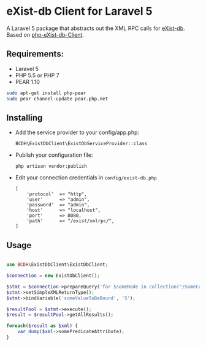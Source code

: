 eXist-db Client for Laravel 5
=================================

A Laravel 5 package that abstracts out the XML RPC calls for [eXist-db](http://exist-db.org/exist/apps/homepage/index.html). Based on [php-eXist-db-Client](https://github.com/CuAnnan/php-eXist-db-Client).

##  Requirements:

- Laravel 5
- PHP 5.5 or PHP 7
- PEAR 1.10
```bash
sudo apt-get install php-pear
sudo pear channel-update pear.php.net
```

## Installing

- Add the service provider to your config/app.php:

    ```BCDH\ExistDbClient\ExistDbServiceProvider::class```

- Publish your configuration file:

     ```php artisan vendor:publish ```
    
- Edit your connection credentials in `config/exist-db.php`

    ```
    [
        'protocol'  => "http",
        'user'      => "admin",
        'password'  => "admin",
        'host'      => "localhost",
        'port'      => 8080,
        'path'      => "/exist/xmlrpc/",
    ]
    ```
    

## Usage


```php

use BCDH\ExistDbClient\ExistDbClient;

$connection = new ExistDbClient();

$stmt = $connection->prepareQuery('for $someNode in collection("/SomeCollection")/someNodeName[./somePredicateAttribute=$someValueToBeBound] return $someNode');
$stmt->setSimpleXMLReturnType();
$stmt->bindVariable('someValueToBeBound', '5');

$resultPool = $stmt->execute();
$result = $resultPool->getAllResults();

foreach($result as $xml) {    
    var_dump($xml->somePredicateAttribute);
}
```